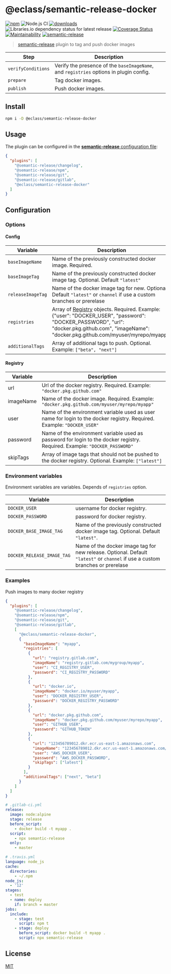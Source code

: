 # @eclass/semantic-release-docker

[![npm](https://img.shields.io/npm/v/@eclass/semantic-release-docker.svg)](https://www.npmjs.com/package/@eclass/semantic-release-docker)
![Node.js CI](https://github.com/eclass/semantic-release-docker/workflows/Node.js%20CI/badge.svg)
[![downloads](https://img.shields.io/npm/dt/@eclass/semantic-release-docker.svg)](https://www.npmjs.com/package/@eclass/semantic-release-docker)
![Libraries.io dependency status for latest release](https://img.shields.io/librariesio/release/npm/@eclass/semantic-release-docker)
[![Coverage Status](https://coveralls.io/repos/github/eclass/semantic-release-docker/badge.svg?branch=master)](https://coveralls.io/github/eclass/semantic-release-docker?branch=master)
[![Maintainability](https://api.codeclimate.com/v1/badges/88355a0bbb92e6a01834/maintainability)](https://codeclimate.com/github/eclass/semantic-release-docker/maintainability)
[![semantic-release](https://img.shields.io/badge/%20%20%F0%9F%93%A6%F0%9F%9A%80-semantic--release-e10079.svg)](https://github.com/semantic-release/semantic-release)

> [semantic-release](https://github.com/semantic-release/semantic-release) plugin to tag and push docker images

| Step               | Description                                                                            |
| ------------------ | -------------------------------------------------------------------------------------- |
| `verifyConditions` | Verify the presence of the `baseImageName`, and `registries` options in plugin config. |
| `prepare`          | Tag docker images.                                                                     |
| `publish`          | Push docker images.                                                                    |

## Install

```bash
npm i -D @eclass/semantic-release-docker
```

## Usage

The plugin can be configured in the [**semantic-release** configuration file](https://github.com/semantic-release/semantic-release/blob/caribou/docs/usage/configuration.md#configuration):

```json
{
  "plugins": [
    "@semantic-release/changelog",
    "@semantic-release/npm",
    "@semantic-release/git",
    "@semantic-release/gitlab",
    "@eclass/semantic-release-docker"
  ]
}
```

## Configuration

### Options

#### Config

| Variable          | Description                                                                                                                                                                                                 |
| ----------------- | ----------------------------------------------------------------------------------------------------------------------------------------------------------------------------------------------------------- |
| `baseImageName`   | Name of the previously constructed docker image. Required.                                                                                                                                                  |
| `baseImageTag`    | Name of the previously constructed docker image tag. Optional. Default `"latest"`                                                                                                                           |
| `releaseImageTag` | Name of the docker image tag for new. Optional. Default `"latest"` or `channel` if use a custom branches or prerelase                                                                                       |
| `registries`      | Array of [Registry](#registry) objects. Required. Example: {"user": "DOCKER_USER", "password": "DOCKER_PASSWORD", "url": "docker.pkg.github.com", "imageName": "docker.pkg.github.com/myuser/myrepo/myapp"} |
| `additionalTags`  | Array of additional tags to push. Optional. Example: `["beta", "next"]`                                                                                                                                     |

#### Registry

| Variable  | Description                                                                                                                |
| --------- | -------------------------------------------------------------------------------------------------------------------------- |
| url       | Url of the docker registry. Required. Example: `"docker.pkg.github.com"`                                                   |
| imageName | Name of the docker image. Required. Example: `"docker.pkg.github.com/myuser/myrepo/myapp"`                                 |
| user      | Name of the environment variable used as user name for login to the docker registry. Required. Example: `"DOCKER_USER"`    |
| password  | Name of the environment variable used as password for login to the docker registry. Required. Example: `"DOCKER_PASSWORD"` |
| skipTags  | Array of image tags that should not be pushed to the docker registry. Optional. Example: `["latest"]`                      |

### Environment variables

Environment variables are variables. Depends of `registries` option.

| Variable                   | Description                                                                                                                   |
| -------------------------- | ----------------------------------------------------------------------------------------------------------------------------- |
| `DOCKER_USER`              | username for docker registry.                                                                                                 |
| `DOCKER_PASSWORD`          | password for docker registry.                                                                                                 |
| `DOCKER_BASE_IMAGE_TAG`    | Name of the previously constructed docker image tag. Optional. Default `"latest"`.                                            |
| `DOCKER_RELEASE_IMAGE_TAG` | Name of the docker image tag for new release. Optional. Default `"latest"` or `channel` if use a custom branches or prerelase |

### Examples

Push images to many docker registry

```json
{
  "plugins": [
    "@semantic-release/changelog",
    "@semantic-release/npm",
    "@semantic-release/git",
    "@semantic-release/gitlab",
    [
      "@eclass/semantic-release-docker",
      {
        "baseImageName": "myapp",
        "registries": [
          {
            "url": "registry.gitlab.com",
            "imageName": "registry.gitlab.com/mygroup/myapp",
            "user": "CI_REGISTRY_USER",
            "password": "CI_REGISTRY_PASSWORD"
          },
          {
            "url": "docker.io",
            "imageName": "docker.io/myuser/myapp",
            "user": "DOCKER_REGISTRY_USER",
            "password": "DOCKER_REGISTRY_PASSWORD"
          },
          {
            "url": "docker.pkg.github.com",
            "imageName": "docker.pkg.github.com/myuser/myrepo/myapp",
            "user": "GITHUB_USER",
            "password": "GITHUB_TOKEN"
          },
          {
            "url": "123456789012.dkr.ecr.us-east-1.amazonaws.com",
            "imageName": "123456789012.dkr.ecr.us-east-1.amazonaws.com/myapp",
            "user": "AWS_DOCKER_USER",
            "password": "AWS_DOCKER_PASSWORD",
            "skipTags": ["latest"]
          }
        ],
        "additionalTags": ["next", "beta"]
      }
    ]
  ]
}
```

```yml
# .gitlab-ci.yml
release:
  image: node:alpine
  stage: release
  before_script:
    - docker build -t myapp .
  script:
    - npx semantic-release
  only:
    - master
```

```yml
# .travis.yml
language: node_js
cache:
  directories:
    - ~/.npm
node_js:
  - '12'
stages:
  - test
  - name: deploy
    if: branch = master
jobs:
  include:
    - stage: test
      script: npm t
    - stage: deploy
      before_script: docker build -t myapp .
      script: npx semantic-release
```

## License

[MIT](https://tldrlegal.com/license/mit-license)
